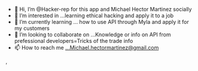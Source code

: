 - 👋 Hi, I’m @Hacker-rep for this app and Michael Hector Martinez socially  
- 👀 I’m interested in ...learning ethical hacking and apply it to a job
- 🌱 I’m currently learning ... how to use API through Myla and apply it for my customers
- 💞️ I’m looking to collaborate on ...Knowledge or info on API from prefessional developers=Tricks of the trade info
- 📫 How to reach me ...Michael.hectormartinez@gmail.com

<!---
Hacker-rep/Hacker-rep is a ✨ special ✨ repository because its `README.md` (this file) appears on your GitHub profile.
You can click the Preview link to take a look at your changes.
--->
,
